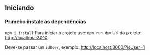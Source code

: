 
## Iniciando

### Primeiro instale as dependências
`npm i install`
Para iniciar o projeto use:
`npm run dev`
Url do projeto: [http://localhost:3000](http://localhost:3000)

Deve-se passar um `idUser`, exemplo: [http://localhost:3000/?idUser=1](http://localhost:3000/?idUser=1)
